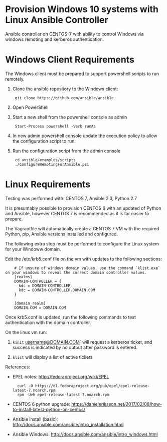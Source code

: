# Provision Windows 10 systems with Linux Ansible Controller

Ansible controller on CENTOS-7 with ability to control Windows via windows remoting and kerberos authentication.

# Windows Client Requirements

The Windows client must be prepared to support powershell scripts to run remotely.

1. Clone the ansible repository to the Windows client:

        git clone https://github.com/ansible/ansible

2. Open PowerShell

3. Start a new shell from the powershell console as admin

        Start-Process powershell -Verb runAs

4. In new admin powershell console update the execution policy to allow the configuration script to run.

5. Run the configuration script from the admin console

        cd ansible/examples/scripts
        ./ConfigureRemotingForAnsible.ps1


# Linux Requirements

Testing was performed with:
CENTOS 7, Ansible 2.3, Python 2.7

It is presumably possible to provision CENTOS 6 with an updated of Python and Ansible, however CENTOS 7 is recommended as it is far easier to prepare.

The Vagrantfile will automatically create a CENTOS 7 VM with the required Python, pip, Ansible versions installed and configured.

The following extra step must be performed to configure the Linux system for your Windoww domain.

Edit the /etc/krb5.conf file on the vm with updates to the following sections:

        # If unsure of windows domain values, use the command `klist.exe` on your windows to reveal the correct domain controller values.
        [realms]
        DOMAIN-CONTROLLER = {
          kdc = DOMAIN-CONTROLLER
          kdc = DOMAIN-CONTROLLER.DOMAIN.COM
        }
        
        [domain_realm]
        DOMAIN.COM = DOMAIN.COM


Once krb5.conf is updated, run the following commands to test authentication with the domain controller.

On the linux vm run:

1. `kinit` username@DOMAIN.COM` will request a kerberos ticket, and success is indicated by no output after password is entered.

2. `klist` will display a list of active tickets


References:

* EPEL notes: http://fedoraproject.org/wiki/EPEL

        curl -O https://dl.fedoraproject.org/pub/epel/epel-release-latest-7.noarch.rpm
        rpm -Uvh epel-release-latest-7.noarch.rpm

* CENTOS 6 python upgrade: https://danieleriksson.net/2017/02/08/how-to-install-latest-python-on-centos/

* Ansible install (basic): http://docs.ansible.com/ansible/intro_installation.html

* Ansible Windows: http://docs.ansible.com/ansible/intro_windows.html

